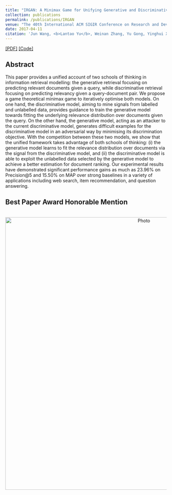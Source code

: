 ```yaml
---
title: "IRGAN: A Minimax Game for Unifying Generative and Discriminative Information Retrieval Models"
collection: publications
permalink: /publications/IRGAN
venue: "The 40th International ACM SIGIR Conference on Research and Development in Information Retrieval (SIGIR-17)"
date: 2017-04-11
citation: 'Jun Wang, <b>Lantao Yu</b>, Weinan Zhang, Yu Gong, Yinghui Xu, Benyou Wang, Peng Zhang and Dell Zhang. <i>The 40th International ACM SIGIR Conference on Research and Development in Information Retrieval.</i> <b>SIGIR 2017.</b> <b> <span style="color:red">Best Paper Award Honorable Mention</span> </b>'
---  
```

[[PDF]](https://arxiv.org/abs/1705.10513)  [[Code]](https://github.com/geek-ai/irgan)


## Abstract
This paper provides a unified account of two schools of thinking in information retrieval modelling: the generative retrieval focusing on predicting relevant documents given a query, while discriminative retrieval focusing on predicting relevancy given a query-document pair. We propose a game theoretical minimax game to iteratively optimise both models.
On one hand, the discriminative model, aiming to mine signals from labelled and unlabelled data, provides guidance to train the generative model towards fitting the underlying relevance distribution over documents given the query.
On the other hand, the generative model, acting as an attacker to the current discriminative model, generates difficult examples for the discriminative model in an adversarial way by minimising its discrimination objective.
With the competition between these two models, we show that the unified framework takes advantage of both schools of thinking: (i) the generative model learns to fit the relevance distribution over documents via the signal from the discriminative model, and (ii) the discriminative model is able to exploit the unlabelled data selected by the generative model to achieve a better estimation for document ranking.
Our experimental results have demonstrated significant performance gains as much as 23.96% on Precision@5 and 15.50% on MAP over strong baselines in a variety of applications including web search, item recommendation, and question answering.

## Best Paper Award Honorable Mention
<p align="center">
  <img src="https://lantaoyu.github.io/files/sigir17-award.jpg?raw=true" alt="Photo" style="width: 850px;"/>
</p>